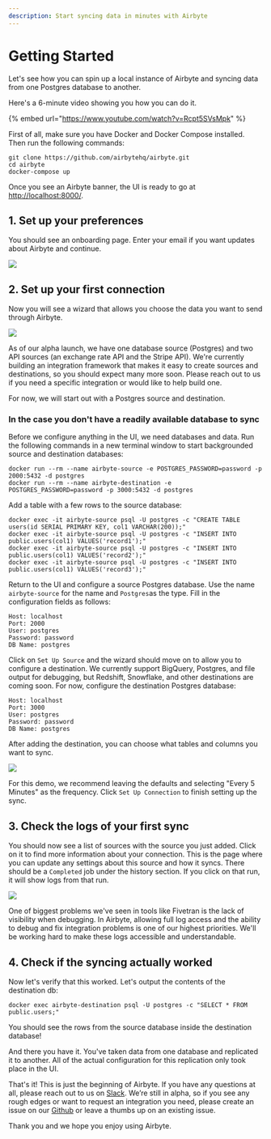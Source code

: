 ```yaml
---
description: Start syncing data in minutes with Airbyte
---
```


# Getting Started

Let's see how you can spin up a local instance of Airbyte and syncing data from one Postgres database to another.

Here's a 6-minute video showing you how you can do it.

{% embed url="https://www.youtube.com/watch?v=Rcpt5SVsMpk" %}

First of all, make sure you have Docker and Docker Compose installed. Then run the following commands:

```text
git clone https://github.com/airbytehq/airbyte.git
cd airbyte
docker-compose up
```

Once you see an Airbyte banner, the UI is ready to go at [http://localhost:8000/](http://localhost:8000/). 

## 1. Set up your preferences

You should see an onboarding page. Enter your email if you want updates about Airbyte and continue.

![](.gitbook/assets/01_set-up-preferences.png)

## 2. Set up your first connection

Now you will see a wizard that allows you choose the data you want to send through Airbyte. 

![](.gitbook/assets/02_set-up-sources.png)

As of our alpha launch, we have one database source \(Postgres\) and two API sources \(an exchange rate API and the Stripe API\). We're currently building an integration framework that makes it easy to create sources and destinations, so you should expect many more soon. Please reach out to us if you need a specific integration or would like to help build one.

For now, we will start out with a Postgres source and destination. 

### In the case you don't have a readily available database to sync

Before we configure anything in the UI, we need databases and data. Run the following commands in a new terminal window to start backgrounded source and destination databases:

```text
docker run --rm --name airbyte-source -e POSTGRES_PASSWORD=password -p 2000:5432 -d postgres
docker run --rm --name airbyte-destination -e POSTGRES_PASSWORD=password -p 3000:5432 -d postgres
```

Add a table with a few rows to the source database:

```text
docker exec -it airbyte-source psql -U postgres -c "CREATE TABLE users(id SERIAL PRIMARY KEY, col1 VARCHAR(200));"
docker exec -it airbyte-source psql -U postgres -c "INSERT INTO public.users(col1) VALUES('record1');"
docker exec -it airbyte-source psql -U postgres -c "INSERT INTO public.users(col1) VALUES('record2');"
docker exec -it airbyte-source psql -U postgres -c "INSERT INTO public.users(col1) VALUES('record3');"
```

Return to the UI and configure a source Postgres database. Use the name `airbyte-source` for the name and `Postgres`as the type. Fill in the configuration fields as follows:

```text
Host: localhost
Port: 2000
User: postgres
Password: password
DB Name: postgres
```

Click on `Set Up Source` and the wizard should move on to allow you to configure a destination. We currently support BigQuery, Postgres, and file output for debugging, but Redshift, Snowflake, and other destinations are coming soon. For now, configure the destination Postgres database:

```text
Host: localhost
Port: 3000
User: postgres
Password: password
DB Name: postgres
```

After adding the destination, you can choose what tables and columns you want to sync. 

![](.gitbook/assets/03_set-up-connection.png)

For this demo, we recommend leaving the defaults and selecting "Every 5 Minutes" as the frequency. Click `Set Up Connection` to finish setting up the sync.

## 3. Check the logs of your first sync

You should now see a list of sources with the source you just added. Click on it to find more information about your connection. This is the page where you can update any settings about this source and how it syncs. There should be a `Completed` job under the history section. If you click on that run, it will show logs from that run. 

![](.gitbook/assets/04_source-details.png)

One of biggest problems we've seen in tools like Fivetran is the lack of visibility when debugging. In Airbyte, allowing full log access and the ability to debug and fix integration problems is one of our highest priorities. We'll be working hard to make these logs accessible and understandable.

## 4. Check if the syncing actually worked

Now let's verify that this worked. Let's output the contents of the destination db:

```text
docker exec airbyte-destination psql -U postgres -c "SELECT * FROM public.users;"
```

You should see the rows from the source database inside the destination database!

And there you have it. You've taken data from one database and replicated it to another. All of the actual configuration for this replication only took place in the UI. 

That's it! This is just the beginning of Airbyte. If you have any questions at all, please reach out to us on [Slack](https://slack.airbyte.io/). We’re still in alpha, so if you see any rough edges or want to request an integration you need, please create an issue on our [Github](https://github.com/airbytehq/airbyte) or leave a thumbs up on an existing issue.

Thank you and we hope you enjoy using Airbyte.

